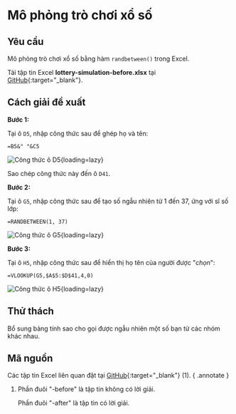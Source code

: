 # Mô phỏng trò chơi xổ số

## Yêu cầu

Mô phỏng trò chơi xổ số bằng hàm `randbetween()` trong Excel.

Tải tập tin Excel **lottery-simulation-before.xlsx** tại [GitHub](){:target="_blank"}.

## Cách giải đề xuất

**Bước 1:**

Tại ô `D5`, nhập công thức sau để ghép họ và tên:

```excel
=B5&" "&C5
```
![Công thức ô D5](https://api.onedrive.com/v1.0/shares/s!ApQ3j6n6-2wNr_BjLmUCt8oyV3jjrg/root/content){loading=lazy}

Sao chép công thức này đến ô `D41`.

**Bước 2:**

Tại ô `G5`, nhập công thức sau để tạo số ngẫu nhiên từ 1 đến 37, ứng với sĩ số lớp:

```excel
=RANDBETWEEN(1, 37)
```
![Công thức ô G5](https://api.onedrive.com/v1.0/shares/s!ApQ3j6n6-2wNr_BnOCdLz7mQxfzYMA/root/content){loading=lazy}

**Bước 3:**

Tại ô `H5`, nhập công thức sau để hiển thị họ tên của người được "*chọn*":

```excel
=VLOOKUP(G5,$A$5:$D$41,4,0)
```

![Công thức ô H5](https://api.onedrive.com/v1.0/shares/s!ApQ3j6n6-2wNr_BrHierjy9P1Yi4Vw/root/content){loading=lazy}

## Thử thách

Bổ sung bảng tính sao cho gọi được ngẫu nhiên một số bạn từ các nhóm khác nhau.

## Mã nguồn

Các tập tin Excel liên quan đặt tại [GitHub](https://github.com/vtchitruong/gdpt-2018/tree/main/special-topics/data-handling/random-data){:target="_blank"} (1).
{ .annotate }

1.  Phần đuôi "-before" là tập tin không có lời giải.

    Phần đuôi "-after" là tập tin có lời giải.